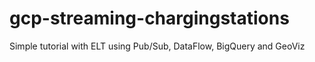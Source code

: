 # gcp-streaming-chargingstations
Simple tutorial with ELT using Pub/Sub, DataFlow, BigQuery and GeoViz
